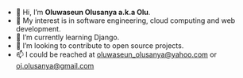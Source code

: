 - 👋 Hi, I’m **Oluwaseun Olusanya a.k.a Olu**.
- 👀 My interest is in software engineering, cloud computing and web development.
- 🌱 I’m currently learning Django.
- 💞️ I’m looking to contribute to open source projects.
- 📫 I could be reached at oluwaseun_olusanya@yahoo.com or oj.olusanya@gmail.com

<!---
oluwaseunolusanya/oluwaseunolusanya is a ✨ special ✨ repository because its `README.md` (this file) appears on your GitHub profile.
You can click the Preview link to take a look at your changes.
--->
